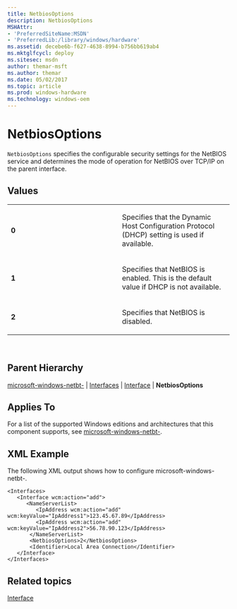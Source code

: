 ```yaml
---
title: NetbiosOptions
description: NetbiosOptions
MSHAttr:
- 'PreferredSiteName:MSDN'
- 'PreferredLib:/library/windows/hardware'
ms.assetid: decebe6b-f627-4638-8994-b756bb619ab4
ms.mktglfcycl: deploy
ms.sitesec: msdn
author: themar-msft
ms.author: themar
ms.date: 05/02/2017
ms.topic: article
ms.prod: windows-hardware
ms.technology: windows-oem
---
```


# NetbiosOptions


`NetbiosOptions` specifies the configurable security settings for the NetBIOS service and determines the mode of operation for NetBIOS over TCP/IP on the parent interface.

## Values


<table>
<colgroup>
<col width="50%" />
<col width="50%" />
</colgroup>
<tbody>
<tr class="odd">
<td><p><strong>0</strong></p></td>
<td><p>Specifies that the Dynamic Host Configuration Protocol (DHCP) setting is used if available.</p></td>
</tr>
<tr class="even">
<td><p><strong>1</strong></p></td>
<td><p>Specifies that NetBIOS is enabled. This is the default value if DHCP is not available.</p></td>
</tr>
<tr class="odd">
<td><p><strong>2</strong></p></td>
<td><p>Specifies that NetBIOS is disabled.</p></td>
</tr>
</tbody>
</table>

 

## Parent Hierarchy


[microsoft-windows-netbt-](microsoft-windows-netbt.md) | [Interfaces](microsoft-windows-netbt-interfaces.md) | [Interface](microsoft-windows-netbt-interfaces-interface.md) | **NetbiosOptions**

## Applies To


For a list of the supported Windows editions and architectures that this component supports, see [microsoft-windows-netbt-](microsoft-windows-netbt.md).

## XML Example


The following XML output shows how to configure microsoft-windows-netbt-.

```
<Interfaces>
   <Interface wcm:action="add">
      <NameServerList>
         <IpAddress wcm:action="add" wcm:keyValue="IpAddress1">123.45.67.89</IpAddress>
         <IpAddress wcm:action="add" wcm:keyValue="IpAddress2">56.78.90.123</IpAddress>
       </NameServerList>
       <NetbiosOptions>2</NetbiosOptions>
       <Identifier>Local Area Connection</Identifier>
   </Interface>
</Interfaces>
```

## Related topics


[Interface](microsoft-windows-netbt-interfaces-interface.md)

 

 







